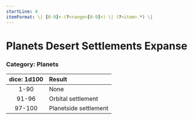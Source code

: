 ```yaml
---
startLine: 4
itemFormat: \| [0-9]+-(?<range>[0-9]+) \| (?<item>.*) \|
---
```

# Planets Desert Settlements Expanse
### Category: Planets

| dice: 1d100 | Result |
|:----:|:-------|
| 1-90 | None |
| 91-96 | Orbital settlement |
| 97-100 | Planetside settlement |